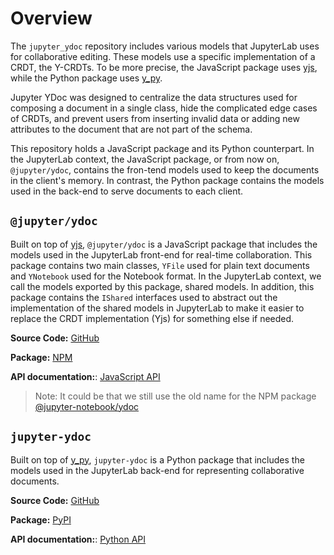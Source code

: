 # Overview

The `jupyter_ydoc` repository includes various models that JupyterLab uses for collaborative editing. These models use a specific implementation of a CRDT, the Y-CRDTs. To be more precise, the JavaScript package uses [yjs](https://github.com/yjs/yjs), while the Python package uses [y_py](https://github.com/y-crdt/ypy).

Jupyter YDoc was designed to centralize the data structures used for composing a document in a single class, hide the complicated edge cases of CRDTs, and prevent users from inserting invalid data or adding new attributes to the document that are not part of the schema.

This repository holds a JavaScript package and its Python counterpart. In the JupyterLab context, the JavaScript package, or from now on, `@jupyter/ydoc`, contains the fron-tend models used to keep the documents in the client's memory. In contrast, the Python package contains the models used in the back-end to serve documents to each client.


## `@jupyter/ydoc`
Built on top of [yjs](https://github.com/yjs/yjs), `@jupyter/ydoc` is a JavaScript package that includes the models used in the JupyterLab front-end for real-time collaboration. This package contains two main classes, `YFile` used for plain text documents and `YNotebook` used for the Notebook format. In the JupyterLab context, we call the models exported by this package, shared models. In addition, this package contains the `IShared` interfaces used to abstract out the implementation of the shared models in JupyterLab to make it easier to replace the CRDT implementation (Yjs) for something else if needed.

**Source Code:** [GitHub](https://github.com/jupyter-server/jupyter_ydoc/tree/main/javascript)

**Package:** [NPM](https://www.npmjs.com/package/@jupyter/ydoc)

**API documentation:**: [JavaScript API](javascript_api.rst)

> Note: It could be that we still use the old name for the NPM package [@jupyter-notebook/ydoc](https://www.npmjs.com/package/@jupyter-notebook/ydoc)



## `jupyter-ydoc`
Built on top of [y_py](https://github.com/y-crdt/ypy), `jupyter-ydoc` is a Python package that includes the models used in the JupyterLab back-end for representing collaborative documents.

**Source Code:** [GitHub](https://github.com/jupyter-server/jupyter_ydoc/tree/main/jupyter_ydoc)

**Package:** [PyPI](https://pypi.org/project/jupyter-ydoc)

**API documentation:**: [Python API](python_api.rst)
